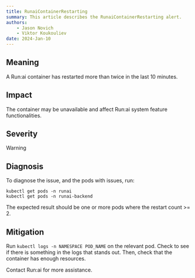 ```yaml
---
title: RunaiContainerRestarting 
summary: This article describes the RunaiContainerRestarting alert.
authors:
    - Jason Novich
    - Viktor Koukouliev
date: 2024-Jan-10
---
```


## Meaning

A Run:ai container has restarted more than twice in the last 10 minutes.

## Impact

The container may be unavailable and affect Run:ai system feature functionalities.

## Severity

Warning

## Diagnosis

To diagnose the issue, and the pods with issues, run:
```
kubectl get pods -n runai
kubectl get pods -n runai-backend
```

The expected result should be one or more pods where the restart count >= 2.

## Mitigation

Run `kubectl logs -n NAMESPACE POD_NAME` on the relevant pod. Check to see if there is something in the logs that stands out. Then, check that the container has enough resources.

Contact Run:ai for more assistance.
